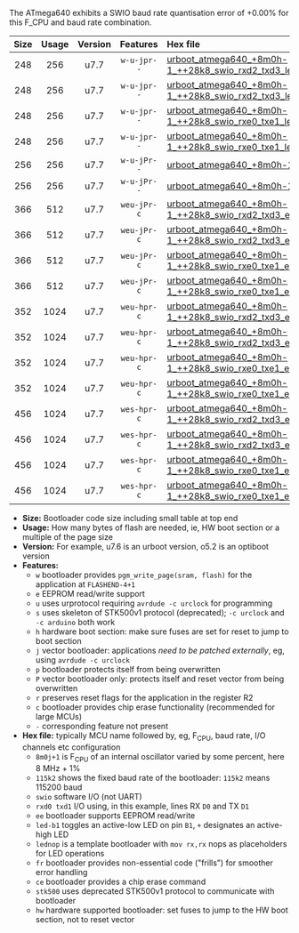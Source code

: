 The ATmega640 exhibits a SWIO baud rate quantisation error of +0.00% for this F_CPU and baud rate combination.

|Size|Usage|Version|Features|Hex file|
|:-:|:-:|:-:|:-:|:--|
|248|256|u7.7|`w-u-jpr--`|[urboot_atmega640_+8m0h-1_++28k8_swio_rxd2_txd3_led+b7.hex](https://raw.githubusercontent.com/stefanrueger/urboot.hex/main/mcus/atmega640/internal_oscillator/fcpu_+8m0h-1/br_++28k8/urboot_atmega640_+8m0h-1_++28k8_swio_rxd2_txd3_led+b7.hex)|
|248|256|u7.7|`w-u-jpr--`|[urboot_atmega640_+8m0h-1_++28k8_swio_rxd2_txd3_lednop.hex](https://raw.githubusercontent.com/stefanrueger/urboot.hex/main/mcus/atmega640/internal_oscillator/fcpu_+8m0h-1/br_++28k8/urboot_atmega640_+8m0h-1_++28k8_swio_rxd2_txd3_lednop.hex)|
|248|256|u7.7|`w-u-jpr--`|[urboot_atmega640_+8m0h-1_++28k8_swio_rxe0_txe1_led+b7.hex](https://raw.githubusercontent.com/stefanrueger/urboot.hex/main/mcus/atmega640/internal_oscillator/fcpu_+8m0h-1/br_++28k8/urboot_atmega640_+8m0h-1_++28k8_swio_rxe0_txe1_led+b7.hex)|
|248|256|u7.7|`w-u-jpr--`|[urboot_atmega640_+8m0h-1_++28k8_swio_rxe0_txe1_lednop.hex](https://raw.githubusercontent.com/stefanrueger/urboot.hex/main/mcus/atmega640/internal_oscillator/fcpu_+8m0h-1/br_++28k8/urboot_atmega640_+8m0h-1_++28k8_swio_rxe0_txe1_lednop.hex)|
|256|256|u7.7|`w-u-jPr--`|[urboot_atmega640_+8m0h-1_++28k8_swio_rxd2_txd3.hex](https://raw.githubusercontent.com/stefanrueger/urboot.hex/main/mcus/atmega640/internal_oscillator/fcpu_+8m0h-1/br_++28k8/urboot_atmega640_+8m0h-1_++28k8_swio_rxd2_txd3.hex)|
|256|256|u7.7|`w-u-jPr--`|[urboot_atmega640_+8m0h-1_++28k8_swio_rxe0_txe1.hex](https://raw.githubusercontent.com/stefanrueger/urboot.hex/main/mcus/atmega640/internal_oscillator/fcpu_+8m0h-1/br_++28k8/urboot_atmega640_+8m0h-1_++28k8_swio_rxe0_txe1.hex)|
|366|512|u7.7|`weu-jPr-c`|[urboot_atmega640_+8m0h-1_++28k8_swio_rxd2_txd3_ee_led+b7_fr_ce.hex](https://raw.githubusercontent.com/stefanrueger/urboot.hex/main/mcus/atmega640/internal_oscillator/fcpu_+8m0h-1/br_++28k8/urboot_atmega640_+8m0h-1_++28k8_swio_rxd2_txd3_ee_led+b7_fr_ce.hex)|
|366|512|u7.7|`weu-jPr-c`|[urboot_atmega640_+8m0h-1_++28k8_swio_rxd2_txd3_ee_lednop_fr_ce.hex](https://raw.githubusercontent.com/stefanrueger/urboot.hex/main/mcus/atmega640/internal_oscillator/fcpu_+8m0h-1/br_++28k8/urboot_atmega640_+8m0h-1_++28k8_swio_rxd2_txd3_ee_lednop_fr_ce.hex)|
|366|512|u7.7|`weu-jPr-c`|[urboot_atmega640_+8m0h-1_++28k8_swio_rxe0_txe1_ee_led+b7_fr_ce.hex](https://raw.githubusercontent.com/stefanrueger/urboot.hex/main/mcus/atmega640/internal_oscillator/fcpu_+8m0h-1/br_++28k8/urboot_atmega640_+8m0h-1_++28k8_swio_rxe0_txe1_ee_led+b7_fr_ce.hex)|
|366|512|u7.7|`weu-jPr-c`|[urboot_atmega640_+8m0h-1_++28k8_swio_rxe0_txe1_ee_lednop_fr_ce.hex](https://raw.githubusercontent.com/stefanrueger/urboot.hex/main/mcus/atmega640/internal_oscillator/fcpu_+8m0h-1/br_++28k8/urboot_atmega640_+8m0h-1_++28k8_swio_rxe0_txe1_ee_lednop_fr_ce.hex)|
|352|1024|u7.7|`weu-hpr-c`|[urboot_atmega640_+8m0h-1_++28k8_swio_rxd2_txd3_ee_led+b7_fr_ce_hw.hex](https://raw.githubusercontent.com/stefanrueger/urboot.hex/main/mcus/atmega640/internal_oscillator/fcpu_+8m0h-1/br_++28k8/urboot_atmega640_+8m0h-1_++28k8_swio_rxd2_txd3_ee_led+b7_fr_ce_hw.hex)|
|352|1024|u7.7|`weu-hpr-c`|[urboot_atmega640_+8m0h-1_++28k8_swio_rxd2_txd3_ee_lednop_fr_ce_hw.hex](https://raw.githubusercontent.com/stefanrueger/urboot.hex/main/mcus/atmega640/internal_oscillator/fcpu_+8m0h-1/br_++28k8/urboot_atmega640_+8m0h-1_++28k8_swio_rxd2_txd3_ee_lednop_fr_ce_hw.hex)|
|352|1024|u7.7|`weu-hpr-c`|[urboot_atmega640_+8m0h-1_++28k8_swio_rxe0_txe1_ee_led+b7_fr_ce_hw.hex](https://raw.githubusercontent.com/stefanrueger/urboot.hex/main/mcus/atmega640/internal_oscillator/fcpu_+8m0h-1/br_++28k8/urboot_atmega640_+8m0h-1_++28k8_swio_rxe0_txe1_ee_led+b7_fr_ce_hw.hex)|
|352|1024|u7.7|`weu-hpr-c`|[urboot_atmega640_+8m0h-1_++28k8_swio_rxe0_txe1_ee_lednop_fr_ce_hw.hex](https://raw.githubusercontent.com/stefanrueger/urboot.hex/main/mcus/atmega640/internal_oscillator/fcpu_+8m0h-1/br_++28k8/urboot_atmega640_+8m0h-1_++28k8_swio_rxe0_txe1_ee_lednop_fr_ce_hw.hex)|
|456|1024|u7.7|`wes-hpr-c`|[urboot_atmega640_+8m0h-1_++28k8_swio_rxd2_txd3_ee_led+b7_fr_ce_stk500_hw.hex](https://raw.githubusercontent.com/stefanrueger/urboot.hex/main/mcus/atmega640/internal_oscillator/fcpu_+8m0h-1/br_++28k8/urboot_atmega640_+8m0h-1_++28k8_swio_rxd2_txd3_ee_led+b7_fr_ce_stk500_hw.hex)|
|456|1024|u7.7|`wes-hpr-c`|[urboot_atmega640_+8m0h-1_++28k8_swio_rxd2_txd3_ee_lednop_fr_ce_stk500_hw.hex](https://raw.githubusercontent.com/stefanrueger/urboot.hex/main/mcus/atmega640/internal_oscillator/fcpu_+8m0h-1/br_++28k8/urboot_atmega640_+8m0h-1_++28k8_swio_rxd2_txd3_ee_lednop_fr_ce_stk500_hw.hex)|
|456|1024|u7.7|`wes-hpr-c`|[urboot_atmega640_+8m0h-1_++28k8_swio_rxe0_txe1_ee_led+b7_fr_ce_stk500_hw.hex](https://raw.githubusercontent.com/stefanrueger/urboot.hex/main/mcus/atmega640/internal_oscillator/fcpu_+8m0h-1/br_++28k8/urboot_atmega640_+8m0h-1_++28k8_swio_rxe0_txe1_ee_led+b7_fr_ce_stk500_hw.hex)|
|456|1024|u7.7|`wes-hpr-c`|[urboot_atmega640_+8m0h-1_++28k8_swio_rxe0_txe1_ee_lednop_fr_ce_stk500_hw.hex](https://raw.githubusercontent.com/stefanrueger/urboot.hex/main/mcus/atmega640/internal_oscillator/fcpu_+8m0h-1/br_++28k8/urboot_atmega640_+8m0h-1_++28k8_swio_rxe0_txe1_ee_lednop_fr_ce_stk500_hw.hex)|

- **Size:** Bootloader code size including small table at top end
- **Usage:** How many bytes of flash are needed, ie, HW boot section or a multiple of the page size
- **Version:** For example, u7.6 is an urboot version, o5.2 is an optiboot version
- **Features:**
  + `w` bootloader provides `pgm_write_page(sram, flash)` for the application at `FLASHEND-4+1`
  + `e` EEPROM read/write support
  + `u` uses urprotocol requiring `avrdude -c urclock` for programming
  + `s` uses skeleton of STK500v1 protocol (deprecated); `-c urclock` and `-c arduino` both work
  + `h` hardware boot section: make sure fuses are set for reset to jump to boot section
  + `j` vector bootloader: applications *need to be patched externally*, eg, using `avrdude -c urclock`
  + `p` bootloader protects itself from being overwritten
  + `P` vector bootloader only: protects itself and reset vector from being overwritten
  + `r` preserves reset flags for the application in the register R2
  + `c` bootloader provides chip erase functionality (recommended for large MCUs)
  + `-` corresponding feature not present
- **Hex file:** typically MCU name followed by, eg, F<sub>CPU</sub>, baud rate, I/O channels etc configuration
  + `8m0j+1` is F<sub>CPU</sub> of an internal oscillator varied by some percent, here 8 MHz + 1%
  + `115k2` shows the fixed baud rate of the bootloader: `115k2` means 115200 baud
  + `swio` software I/O (not UART)
  + `rxd0 txd1` I/O using, in this example, lines RX `D0` and TX `D1`
  + `ee` bootloader supports EEPROM read/write
  + `led-b1` toggles an active-low LED on pin `B1`, `+` designates an active-high LED
  + `lednop` is a template bootloader with `mov rx,rx` nops as placeholders for LED operations
  + `fr` bootloader provides non-essential code ("frills") for smoother error handling
  + `ce` bootloader provides a chip erase command
  + `stk500` uses deprecated STK500v1 protocol to communicate with bootloader
  + `hw` hardware supported bootloader: set fuses to jump to the HW boot section, not to reset vector
